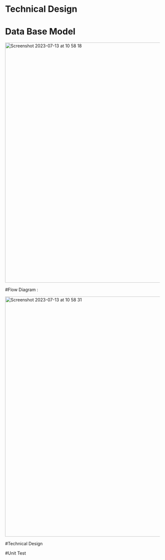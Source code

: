 # Technical Design 

# Data Base Model 

<img width="780" alt="Screenshot 2023-07-13 at 10 58 18" src="https://github.com/manalijadhav97/LIQID/assets/32008754/4598cea8-70dd-477a-a9db-767bb6971657">


#Flow Diagram : 

<img width="780" alt="Screenshot 2023-07-13 at 10 58 31" src="https://github.com/manalijadhav97/LIQID/assets/32008754/b3acc2ec-7f9f-4ff1-931d-6d0e85e5c193">

#Technical Design 


#Unit Test 
